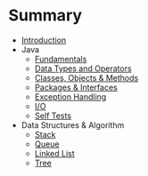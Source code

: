 # Summary

* [Introduction](README.md)
* Java
    * [Fundamentals](./java/fundamentals.md)
    * [Data Types and Operators](./java/data_types.md)
    * [Classes, Objects & Methods](./java/classes.md)
    * [Packages & Interfaces](./java/packages.md)
    * [Exception Handling](./java/exceptions.md)
    * [I/O ](./java/io.md)
    * [Self Tests](./java/self_tests.md)
* Data Structures & Algorithm
    * [Stack](./algo/stack.md)
    * [Queue](./algo/queue.md)
    * [Linked List](./algo/linked_list.md)
    * [Tree](./algo/tree.md)

